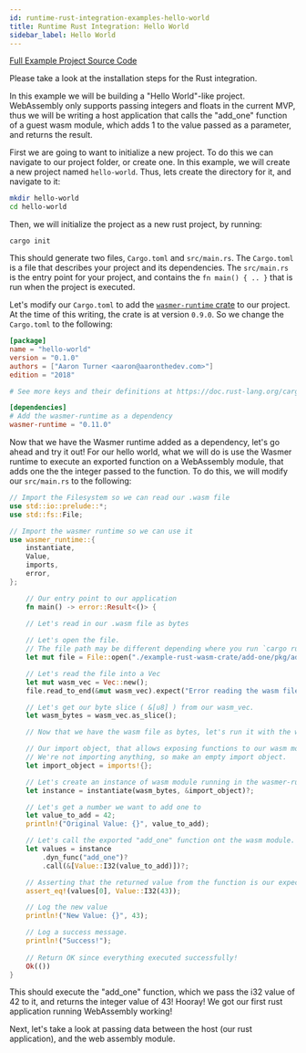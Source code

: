 ```yaml
---
id: runtime-rust-integration-examples-hello-world
title: Runtime Rust Integration: Hello World
sidebar_label: Hello World
---
```


[Full Example Project Source Code](https://github.com/wasmerio/docs.wasmer.io/tree/master/docs/runtime/c-integration/examples/hello-world)

Please take a look at the installation steps for the Rust integration.

In this example we will be building a "Hello World"-like project. WebAssembly only supports passing integers and floats in the current MVP, thus we will be writing a host application that calls the "add_one" function of a guest wasm module, which adds 1 to the value passed as a parameter, and returns the result.

First we are going to want to initialize a new project. To do this we can navigate to our project folder, or create one. In this example, we will create a new project named `hello-world`. Thus, lets create the directory for it, and navigate to it:

```bash
mkdir hello-world
cd hello-world
```

Then, we will initialize the project as a new rust project, by running:

`cargo init`

This should generate two files, `Cargo.toml` and `src/main.rs`. The `Cargo.toml` is a file that describes your project and its dependencies. The `src/main.rs` is the entry point for your project, and contains the `fn main() { .. }` that is run when the project is executed.

Let's modify our `Cargo.toml` to add the [`wasmer-runtime` crate](https://crates.io/crates/wasmer-runtime/0.1.4) to our project. At the time of this writing, the crate is at version `0.9.0`. So we change the `Cargo.toml` to the following:

```toml
[package]
name = "hello-world"
version = "0.1.0"
authors = ["Aaron Turner <aaron@aaronthedev.com>"]
edition = "2018"

# See more keys and their definitions at https://doc.rust-lang.org/cargo/reference/manifest.html

[dependencies]
# Add the wasmer-runtime as a dependency
wasmer-runtime = "0.11.0"
```

Now that we have the Wasmer runtime added as a dependency, let's go ahead and try it out! For our hello world, what we will do is use the Wasmer runtime to execute an exported function on a WebAssembly module, that adds one the the integer passed to the function. To do this, we will modify our `src/main.rs` to the following:

```rust
// Import the Filesystem so we can read our .wasm file
use std::io::prelude::*;
use std::fs::File;

// Import the wasmer runtime so we can use it
use wasmer_runtime::{
    instantiate,
    Value,
    imports,
    error,
};

    // Our entry point to our application
    fn main() -> error::Result<()> {
    
    // Let's read in our .wasm file as bytes

    // Let's open the file. 
    // The file path may be different depending where you run `cargo run`, and where you place the file.
    let mut file = File::open("./example-rust-wasm-crate/add-one/pkg/add_one_bg.wasm").expect("Incorrect file path to wasm module.");

    // Let's read the file into a Vec
    let mut wasm_vec = Vec::new();
    file.read_to_end(&mut wasm_vec).expect("Error reading the wasm file");

    // Let's get our byte slice ( &[u8] ) from our wasm_vec.
    let wasm_bytes = wasm_vec.as_slice();

    // Now that we have the wasm file as bytes, let's run it with the wasmer runtime

    // Our import object, that allows exposing functions to our wasm module.
    // We're not importing anything, so make an empty import object.
    let import_object = imports!{};

    // Let's create an instance of wasm module running in the wasmer-runtime
    let instance = instantiate(wasm_bytes, &import_object)?;

    // Let's get a number we want to add one to
    let value_to_add = 42;
    println!("Original Value: {}", value_to_add);

    // Let's call the exported "add_one" function ont the wasm module.
    let values = instance
        .dyn_func("add_one")?
        .call(&[Value::I32(value_to_add)])?;

    // Asserting that the returned value from the function is our expected value.
    assert_eq!(values[0], Value::I32(43));

    // Log the new value
    println!("New Value: {}", 43);

    // Log a success message.
    println!("Success!");
    
    // Return OK since everything executed successfully!
    Ok(())
}
```

This should execute the "add_one" function, which we pass the i32 value of 42 to it, and returns the integer value of 43! Hooray! We got our first rust application running WebAssembly working!

Next, let's take a look at passing data between the host (our rust application), and the web assembly module.
